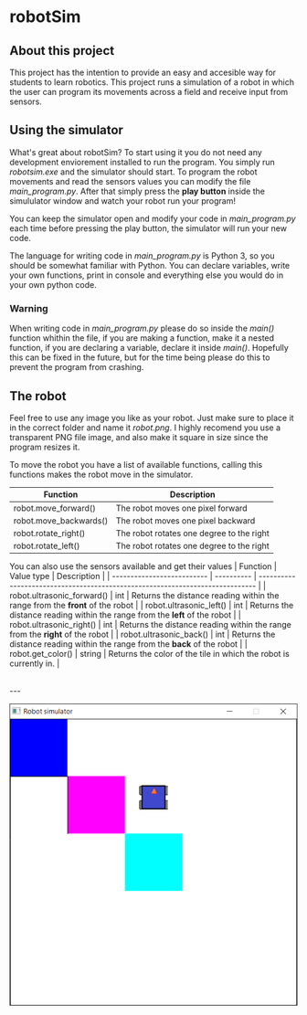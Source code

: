 # robotSim

## About this project
This project has the intention to provide an easy and accesible way for students to learn robotics. 
This project runs a simulation of a robot in which the user can program its movements across a field and receive input from sensors.
<!-- Due to the Covid-19 pandemic teaching robotics without hands-on projects has become challenging -->

## Using the simulator

What's great about robotSim? To start using it you do not need any development enviorement installed to run the program. You simply run *robotsim.exe* and the simulator should start. 
To program the robot movements and read the sensors values you can modify the file *main_program.py*. 
After that simply press the **play button** inside the simululator window and watch your robot run your program!

You can keep the simulator open and modify your code in *main_program.py* each time before pressing the play button, the simulator will run your new code.

The language for writing code in *main_program.py* is Python 3, so you should be somewhat familiar with Python. 
You can declare variables, write your own functions, print in console and everything else you would do in your own python code. 

### Warning

When writing code in *main_program.py* please do so inside the *main()* function whithin the file, if you are making a function, make it a nested function, if you are declaring a variable, declare it inside *main()*.
Hopefully this can be fixed in the future, but for the time being please do this to prevent the program from crashing.

## The robot
Feel free to use any image you like as your robot. Just make sure to place it in the correct folder and name it *robot.png*. 
I highly recomend you use a transparent PNG file image, and also make it square in size since the program resizes it.

To move the robot you have a list of available functions, calling this functions makes the robot move in the simulator.

| Function               | Description                               |
| ---------------------- | ----------------------------------------- |
| robot.move_forward()   | The robot moves one pixel forward         |
| robot.move_backwards() | The robot moves one pixel backward        |
| robot.rotate_right()   | The robot rotates one degree to the right |
| robot.rotate_left()    | The robot rotates one degree to the right |

You can also use the sensors available and get their values
| Function                   | Value type | Description                                                                   |
| -------------------------- | ---------- | ----------------------------------------------------------------------------- |
| robot.ultrasonic_forward() | int        | Returns the distance reading within the range from the **front** of the robot |
| robot.ultrasonic_left()    | int        | Returns the distance reading within the range from the **left** of the robot  |
| robot.ultrasonic_right()   | int        | Returns the distance reading within the range from the **right** of the robot |
| robot.ultrasonic_back()    | int        | Returns the distance reading within the range from the **back** of the robot  |
| robot.get_color()          | string     | Returns the color of the tile in which the robot is currently in.             |

<br>
---

![Simulator screen shot](images\simulator_view.PNG)
